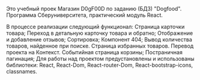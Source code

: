 Это учебный проек Магазин D0gF00D по заданию (БДЗ) "Dogfood".
Программа Сберуниверситета, практический модуль React.

В процессе реализации следующий функционал:
Страница карточки товара;
Переход в детальную карточку товара и обратно;
Отображение и добавление отзывов;
Сортировка;
Компонент 404;
Вывод количества товаров, найденное при поиске.
Страница  избранных товаров.
Перевод проекта на Контекст.
Событийная страница корзины;
Постраничная пагинация;
Для работы над проектом предустановлены и использованы библиотеки:
React, React-Dom, React-router-Dom, React-bootstrap-icons, classnames.
